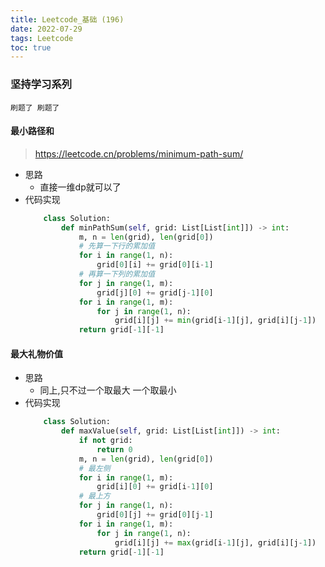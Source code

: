 ```yaml
---
title: Leetcode_基础 (196)
date: 2022-07-29
tags: Leetcode
toc: true
---
```


### 坚持学习系列
    刷题了 刷题了

<!-- more -->

#### 最小路径和
> https://leetcode.cn/problems/minimum-path-sum/
- 思路
    * 直接一维dp就可以了
- 代码实现
    ```python
        class Solution:
            def minPathSum(self, grid: List[List[int]]) -> int:
                m, n = len(grid), len(grid[0])
                # 先算一下行的累加值
                for i in range(1, n):
                    grid[0][i] += grid[0][i-1]
                # 再算一下列的累加值
                for j in range(1, m):
                    grid[j][0] += grid[j-1][0]
                for i in range(1, m):
                    for j in range(1, n):
                        grid[i][j] += min(grid[i-1][j], grid[i][j-1])
                return grid[-1][-1]
    ```

#### 最大礼物价值
> 
- 思路
    * 同上,只不过一个取最大 一个取最小
- 代码实现
    ```python
        class Solution:
            def maxValue(self, grid: List[List[int]]) -> int:
                if not grid:
                    return 0
                m, n = len(grid), len(grid[0])
                # 最左侧
                for i in range(1, m):
                    grid[i][0] += grid[i-1][0]
                # 最上方
                for j in range(1, n):
                    grid[0][j] += grid[0][j-1]
                for i in range(1, m):
                    for j in range(1, n):
                        grid[i][j] += max(grid[i-1][j], grid[i][j-1])
                return grid[-1][-1]
    ```

